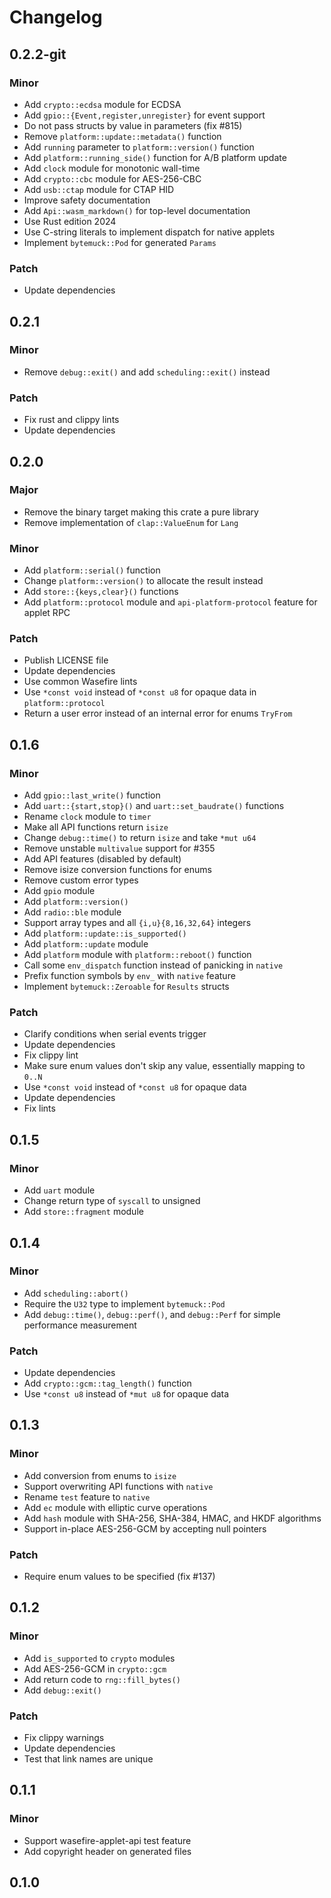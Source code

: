 # Changelog

## 0.2.2-git

### Minor

- Add `crypto::ecdsa` module for ECDSA
- Add `gpio::{Event,register,unregister}` for event support
- Do not pass structs by value in parameters (fix #815)
- Remove `platform::update::metadata()` function
- Add `running` parameter to `platform::version()` function
- Add `platform::running_side()` function for A/B platform update
- Add `clock` module for monotonic wall-time
- Add `crypto::cbc` module for AES-256-CBC
- Add `usb::ctap` module for CTAP HID
- Improve safety documentation
- Add `Api::wasm_markdown()` for top-level documentation
- Use Rust edition 2024
- Use C-string literals to implement dispatch for native applets
- Implement `bytemuck::Pod` for generated `Params`

### Patch

- Update dependencies

## 0.2.1

### Minor

- Remove `debug::exit()` and add `scheduling::exit()` instead

### Patch

- Fix rust and clippy lints
- Update dependencies

## 0.2.0

### Major

- Remove the binary target making this crate a pure library
- Remove implementation of `clap::ValueEnum` for `Lang`

### Minor

- Add `platform::serial()` function
- Change `platform::version()` to allocate the result instead
- Add `store::{keys,clear}()` functions
- Add `platform::protocol` module and `api-platform-protocol` feature for applet RPC

### Patch

- Publish LICENSE file
- Update dependencies
- Use common Wasefire lints
- Use `*const void` instead of `*const u8` for opaque data in `platform::protocol`
- Return a user error instead of an internal error for enums `TryFrom`

## 0.1.6

### Minor

- Add `gpio::last_write()` function
- Add `uart::{start,stop}()` and `uart::set_baudrate()` functions
- Rename `clock` module to `timer`
- Make all API functions return `isize`
- Change `debug::time()` to return `isize` and take `*mut u64`
- Remove unstable `multivalue` support for #355
- Add API features (disabled by default)
- Remove isize conversion functions for enums
- Remove custom error types
- Add `gpio` module
- Add `platform::version()`
- Add `radio::ble` module
- Support array types and all `{i,u}{8,16,32,64}` integers
- Add `platform::update::is_supported()`
- Add `platform::update` module
- Add `platform` module with `platform::reboot()` function
- Call some `env_dispatch` function instead of panicking in `native`
- Prefix function symbols by `env_` with `native` feature
- Implement `bytemuck::Zeroable` for `Results` structs

### Patch

- Clarify conditions when serial events trigger
- Update dependencies
- Fix clippy lint
- Make sure enum values don't skip any value, essentially mapping to `0..N`
- Use `*const void` instead of `*const u8` for opaque data
- Update dependencies
- Fix lints

## 0.1.5

### Minor

- Add `uart` module
- Change return type of `syscall` to unsigned
- Add `store::fragment` module

## 0.1.4

### Minor

- Add `scheduling::abort()`
- Require the `U32` type to implement `bytemuck::Pod`
- Add `debug::time()`, `debug::perf()`, and `debug::Perf` for simple performance
  measurement

### Patch

- Update dependencies
- Add `crypto::gcm::tag_length()` function
- Use `*const u8` instead of `*mut u8` for opaque data

## 0.1.3

### Minor

- Add conversion from enums to `isize`
- Support overwriting API functions with `native`
- Rename `test` feature to `native`
- Add `ec` module with elliptic curve operations
- Add `hash` module with SHA-256, SHA-384, HMAC, and HKDF algorithms
- Support in-place AES-256-GCM by accepting null pointers

### Patch

- Require enum values to be specified (fix #137)

## 0.1.2

### Minor

- Add `is_supported` to `crypto` modules
- Add AES-256-GCM in `crypto::gcm`
- Add return code to `rng::fill_bytes()`
- Add `debug::exit()`

### Patch

- Fix clippy warnings
- Update dependencies
- Test that link names are unique

## 0.1.1

### Minor

- Support wasefire-applet-api test feature
- Add copyright header on generated files

## 0.1.0

<!-- Increment to skip CHANGELOG.md test: 4 -->
